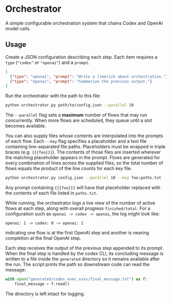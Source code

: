 # Orchestrator

A simple configurable orchestration system that chains Codex and OpenAI model calls.

## Usage

Create a JSON configuration describing each step. Each item requires a `type` (`"codex"` or `"openai"`) and a `prompt`.

```json
[
  {"type": "openai", "prompt": "Write a limerick about orchestration."},
  {"type": "openai", "prompt": "Summarize the previous output."}
]
```

Run the orchestrator with the path to this file:

```bash
python orchestrator.py path/to/config.json --parallel 10
```

The `--parallel` flag sets a **maximum** number of flows that may run
concurrently. When more flows are scheduled, they queue until a slot becomes
available.

You can also supply files whose contents are interpolated into the prompts of
each flow. Each `--key` flag specifies a placeholder and a text file containing
line-separated file paths. Placeholders must be wrapped in triple braces (e.g.
`{{{foo}}}`). The contents of those files are inserted wherever the matching
placeholder appears in the prompt. Flows are generated for every combination of
lines across the supplied files, so the total number of flows equals the
product of the line counts for each key file.

```bash
python orchestrator.py config.json --parallel 10 --key foo:paths.txt
```

Any prompt containing `{{{foo}}}` will have that placeholder replaced with the
contents of each file listed in `paths.txt`.

While running, the orchestrator logs a live view of the number of active flows at
each step, along with overall progress `finished/total`. For a configuration such
as `openai -> codex -> openai`, the log might look like:

```
openai: 1 -> codex: 0 -> openai: 1
```

indicating one flow is at the first OpenAI step and another is nearing completion
at the final OpenAI step.

Each step receives the output of the previous step appended to its prompt. When
the final step is handled by the codex CLI, its concluding message is written to
a file inside the `generated` directory so it remains available after the run.
The script prints the path so downstream code can read the message:

```python
with open("generated/codex_exec_xxxx/final_message.txt") as f:
    final_message = f.read()
```

The directory is left intact for logging.

